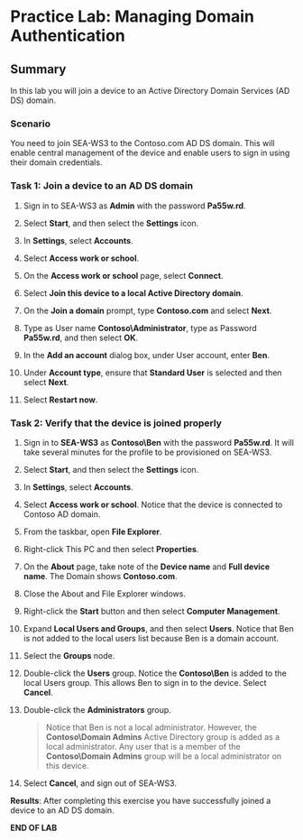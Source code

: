 # Practice Lab: Managing Domain Authentication

## Summary

In this lab you will join a device to an Active Directory Domain Services (AD DS) domain.

### Scenario

You need to join SEA-WS3 to the Contoso.com AD DS domain. This will enable central management of the device and enable users to sign in using their domain credentials.

### Task 1: Join a device to an AD DS domain

1. Sign in to SEA-WS3 as **Admin** with the password **Pa55w.rd**.

2. Select **Start**, and then select the **Settings** icon.

3. In **Settings**, select **Accounts**.

4. Select **Access work or school**.

5. On the **Access work or school** page, select **Connect**.

6. Select **Join this device to a local Active Directory domain**.

7. On the **Join a domain** prompt, type **Contoso.com** and select **Next**.

8. Type as User name **Contoso\\Administrator**, type as Password **Pa55w.rd**, and then select **OK**.

9. In the **Add an account** dialog box, under User account, enter **Ben**.

10. Under **Account type**, ensure that **Standard User** is selected and then select **Next**.

11. Select **Restart now**.

### Task 2: Verify that the device is joined properly

1. Sign in to **SEA-WS3** as **Contoso\\Ben** with the password **Pa55w.rd**. It will take several minutes for the profile to be provisioned on SEA-WS3.

2. Select **Start**, and then select the **Settings** icon.

3. In **Settings**, select **Accounts**.

4. Select **Access work or school**. Notice that the device is connected to Contoso AD domain.

5. From the taskbar, open **File Explorer**.

6. Right-click This PC and then select **Properties**.

7. On the **About** page, take note of the **Device name** and **Full device name**. The Domain shows **Contoso.com**.

8. Close the About and File Explorer windows.

9. Right-click the **Start** button and then select **Computer Management**.

10. Expand **Local Users and Groups**, and then select **Users**. Notice that Ben is not added to the local users list because Ben is a domain account.

11. Select the **Groups** node.

12. Double-click the **Users** group. Notice the **Contoso\\Ben** is added to the local Users group. This allows Ben to sign in to the device. Select **Cancel**.

13. Double-click the **Administrators** group. 

    > Notice that Ben is not a local administrator. However, the **Contoso\\Domain Admins** Active Directory group is added as a local administrator. Any user that is a member of the **Contoso\\Domain Admins** group will be a local administrator on this device. 

14. Select **Cancel**, and sign out of SEA-WS3.

**Results**: After completing this exercise you have successfully joined a device to an AD DS domain.

**END OF LAB**
